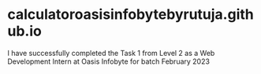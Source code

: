 # calculatoroasisinfobytebyrutuja.github.io
 I have successfully completed the Task 1 from Level 2 as a Web Development Intern at Oasis Infobyte for batch February 2023
